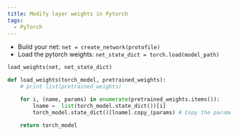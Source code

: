 ```yaml
---
title: Modify layer weights in Pytorch
tags:
  - PyTorch
---
```


* Build your net: `net = create_network(protofile)`
* Load the pytorch weights: `net_state_dict = torch.load(model_path)` 

```python
load_weights(net, net_state_dict)

def load_weights(torch_model, pretrained_weights):
    # print list(pretrained_weights)

    for i, (name, params) in enumerate(pretrained_weights.items()):
        lname =  list(torch_model.state_dict())[i]
        torch_model.state_dict()[lname].copy_(params) # Copy the parameters to your net layers

    return torch_model
```